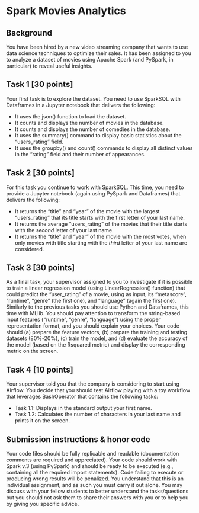 # Spark Movies Analytics

## Background

You have been hired by a new video streaming company that wants to use data science techniques to optimize their sales. It has been assigned to you to analyze a dataset of movies using Apache Spark (and PySpark, in particular) to reveal useful insights.

## Task 1 [30 points]

Your first task is to explore the dataset. You need to use SparkSQL with Dataframes in a Jupyter notebook that delivers the following:
- It uses the json() function to load the dataset.
- It counts and displays the number of movies in the database.
- It counts and displays the number of comedies in the database.
- It uses the summary() command to display basic statistics about the “users_rating” field.
- It uses the groupby() and count() commands to display all distinct values in the “rating” field and their number of appearances.

## Task 2 [30 points]

For this task you continue to work with SparkSQL. This time, you need to provide a Jupyter notebook (again using PySpark and Dataframes) that delivers the following:
- It returns the “title” and “year” of the movie with the largest “users_rating” that its title starts with the first letter of your last name.
- It returns the average “users_rating” of the movies that their title starts with the *second* letter of your last name.
- It returns the “title” and “year” of the movie with the most votes, when only movies with title starting with the *third* letter of your last name are considered.

## Task 3 [30 points]

As a final task, your supervisor assigned to you to investigate if it is possible to train a linear regression model (using LinearRegression() function) that could predict the “user_rating” of a movie, using as input, its “metascore”, “runtime”, “genre” (the first one), and “language” (again the first one). Similarly to the previous tasks you should use Python and Dataframes, this time with MLlib. You should pay attention to transform the string-based input features (“runtime”, “genre”, “language”) using the proper representation format, and you should explain your choices. Your code should (a) prepare the feature vectors, (b) prepare the training and testing datasets (80%-20%), (c) train the model, and (d) evaluate the accuracy of the model (based on the Rsquared metric) and display the corresponding metric on the screen.

## Task 4 [10 points]

Your supervisor told you that the company is considering to start using Airflow. You decide that you should test Airflow playing with a toy workflow that leverages BashOperator that contains the following tasks:
- Task 1.1: Displays in the standard output your first name.
- Task 1.2: Calculates the number of characters in your last name and prints it on the screen.

## Submission instructions & honor code

Your code files should be fully replicable and readable (documentation comments are required and appreciated). Your code should work with Spark v.3 (using PySpark) and should be ready to be executed (e.g., containing all the required import statements). Code failing to execute or producing wrong results will be penalized. You understand that this is an individual assignment, and as such you must carry it out alone. You may discuss with your fellow students to better understand the tasks/questions but you should not ask them to share their answers with you or to help you by giving you specific advice.
